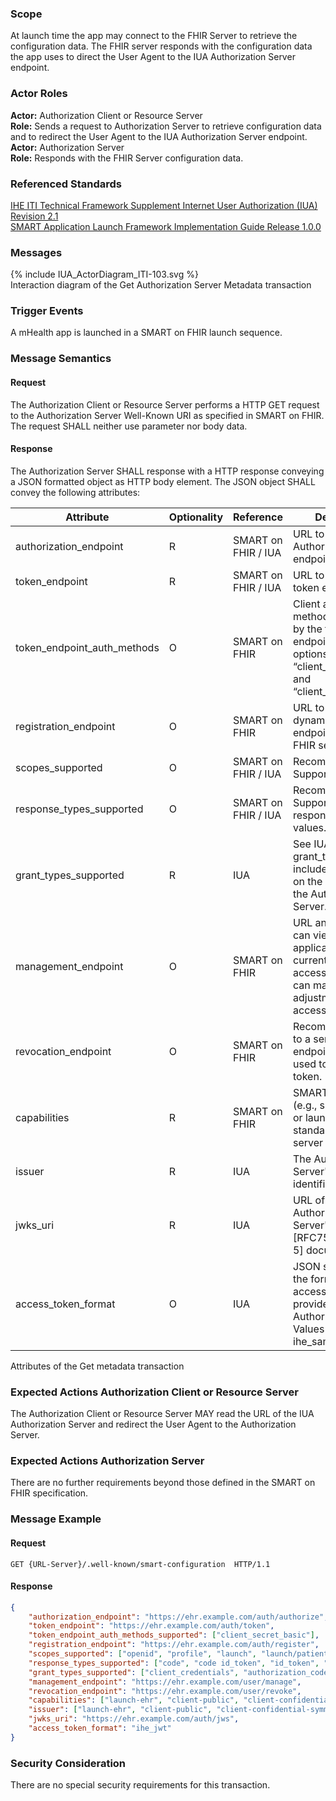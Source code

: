 ### Scope

At launch time the app may connect to the FHIR Server to retrieve the configuration data. The FHIR server responds with the configuration data the app uses to direct the User Agent to the IUA Authorization Server endpoint.    

### Actor Roles

**Actor:** Authorization Client or Resource Server  
**Role:** Sends a request to Authorization Server to retrieve configuration data and to redirect the User Agent to the IUA Authorization Server endpoint.  
**Actor:** Authorization Server  
**Role:** Responds with the FHIR Server configuration data.  

### Referenced Standards

[IHE ITI Technical Framework Supplement Internet User Authorization (IUA) Revision 2.1](https://profiles.ihe.net/ITI/IUA/index.html)  
[SMART Application Launch Framework Implementation Guide Release 1.0.0](http://www.hl7.org/fhir/smart-app-launch/)

### Messages

<div>{% include IUA_ActorDiagram_ITI-103.svg %}</div>
<div><figcaption>Interaction diagram of the Get Authorization Server Metadata transaction</figcaption></div>  

### Trigger Events

A mHealth app is launched in a SMART on FHIR launch sequence.

### Message Semantics

#### Request

The Authorization Client or Resource Server performs a HTTP GET request to the Authorization Server Well-Known URI as specified in SMART on FHIR. The request SHALL neither use parameter nor body data. 

#### Response

The Authorization Server SHALL response with a HTTP response conveying a JSON formatted object as HTTP body element. The JSON object SHALL convey the following attributes: 

| Attribute                   | Optionality | Reference          | Description                                                                                                                    |
|-----------------------------|-------------|--------------------|--------------------------------------------------------------------------------------------------------------------------------|
| authorization_endpoint      | R           | SMART on FHIR / IUA  | URL to the IUA Authorization Server endpoint.                                                                                  |
| token_endpoint              | R           | SMART on FHIR / IUA  | URL to the OAuth2 token endpoint.                                                                                              |
| token_endpoint_auth_methods | O           | SMART on FHIR      | Client authentication methods supported by the token endpoint. The options are “client_secret_post” and “client_secret_basic”. |
| registration_endpoint       | O           | SMART on FHIR      | URL to the OAuth2 dynamic registration endpoint for this FHIR server.                                                          |
| scopes_supported            | O           | SMART on FHIR / IUA  | Recommended: Supported scopes.                                                                                                 |
| response_types_supported    | O           | SMART on FHIR / IUA  | Recommended: Supported OAuth2.1 response_type values.                                                                          |
| grant_types_supported       | R           | IUA                | See IUA which grant_types to include depending on the capability of the Authorization Server.                                  |
| management_endpoint         | O           | SMART on FHIR      | URL an end-user can view which applications currently have access to data and can make adjustments to these access rights.     |
| revocation_endpoint         | O           | SMART on FHIR      | Recommended: URL to a server’s revoke endpoint that can be used to revoke a token.                                             |
| capabilities                | R           | SMART on FHIR      | SMART capabilities (e.g., single-sign-on or launch-standalone) that the server supports.                                       |
| issuer                      | R           | IUA                | The Authorization Server's issuer identifier                                                                                   |
| jwks_uri                    | R           | IUA                | URL of the Authorization Server's JWK Set [RFC7517, Section 5] document                                                        |
| access_token_format         | O           | IUA                | JSON string defining the format of the access token as provided by the Authorization Server. Values are ihe_jwt or ihe_saml    |

<div><figcaption>Attributes of the Get metadata transaction</figcaption></div>  


### Expected Actions Authorization Client or Resource Server

The Authorization Client or Resource Server MAY read the URL of the IUA Authorization Server and redirect the User Agent to the Authorization Server.  

###	Expected Actions Authorization Server

There are no further requirements beyond those defined in the SMART on FHIR specification.

###	Message Example

#### Request

```
GET {URL-Server}/.well-known/smart-configuration  HTTP/1.1
```

#### Response

```json
{
    "authorization_endpoint": "https://ehr.example.com/auth/authorize",
    "token_endpoint": "https://ehr.example.com/auth/token",
    "token_endpoint_auth_methods_supported": ["client_secret_basic"],
    "registration_endpoint": "https://ehr.example.com/auth/register",
    "scopes_supported": ["openid", "profile", "launch", "launch/patient", "patient/*.*", "purpose_of_use=*", "subject_role=*", "person_id=*", "principal=*", "principal_id=*", "organization=*",  "organization=_id*", "access_token_format=*"],
    "response_types_supported": ["code", "code id_token", "id_token", "refresh_token"],
    "grant_types_supported": ["client_credentials", "authorization_code", "id_token", "refresh_token", "urn:ietf:params:oauth:grant-type:jwt-bearer"],
    "management_endpoint": "https://ehr.example.com/user/manage",
    "revocation_endpoint": "https://ehr.example.com/user/revoke",
    "capabilities": ["launch-ehr", "client-public", "client-confidential-symmetric", "context-ehr-patient", "sso-openid-connect"],
    "issuer": ["launch-ehr", "client-public", "client-confidential-symmetric", "context-ehr-patient", "sso-openid-connect"],
    "jwks_uri": "https://ehr.example.com/auth/jws",
    "access_token_format": "ihe_jwt"
}
```

### Security Consideration

There are no special security requirements for this transaction. 